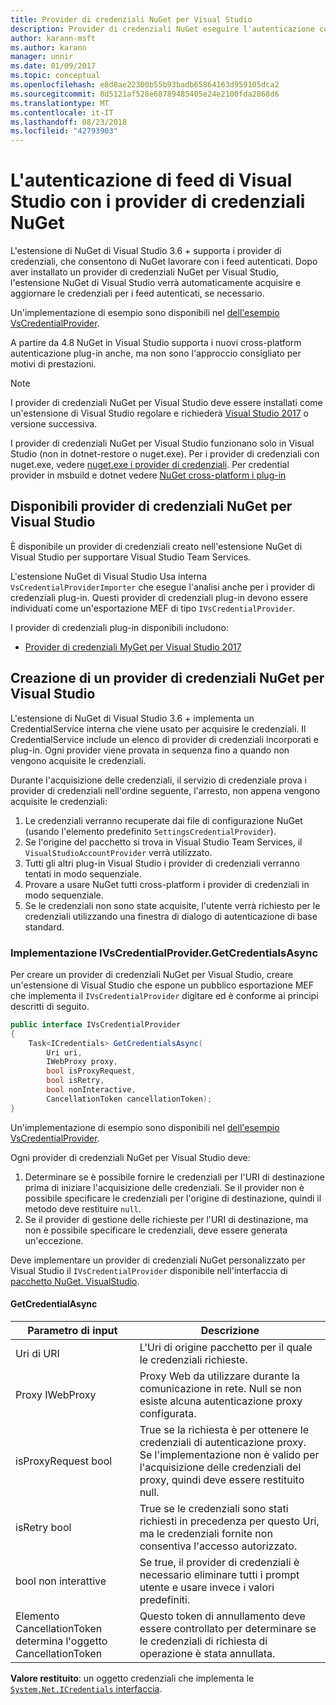 ```yaml
---
title: Provider di credenziali NuGet per Visual Studio
description: Provider di credenziali NuGet eseguire l'autenticazione con i feed implementando l'interfaccia IVsCredentialProvider in un'estensione di Visual Studio.
author: karann-msft
ms.author: karann
manager: unnir
ms.date: 01/09/2017
ms.topic: conceptual
ms.openlocfilehash: e8d8ae22300b55b93badb65864163d959105dca2
ms.sourcegitcommit: 8d5121af528e68789485405e24e2100fda2868d6
ms.translationtype: MT
ms.contentlocale: it-IT
ms.lasthandoff: 08/23/2018
ms.locfileid: "42793903"
---
```

# <a name="authenticating-feeds-in-visual-studio-with-nuget-credential-providers"></a>L'autenticazione di feed di Visual Studio con i provider di credenziali NuGet

L'estensione di NuGet di Visual Studio 3.6 + supporta i provider di credenziali, che consentono di NuGet lavorare con i feed autenticati.
Dopo aver installato un provider di credenziali NuGet per Visual Studio, l'estensione NuGet di Visual Studio verrà automaticamente acquisire e aggiornare le credenziali per i feed autenticati, se necessario.

Un'implementazione di esempio sono disponibili nel [dell'esempio VsCredentialProvider](https://github.com/NuGet/Samples/tree/master/VsCredentialProvider).

A partire da 4.8 NuGet in Visual Studio supporta i nuovi cross-platform autenticazione plug-in anche, ma non sono l'approccio consigliato per motivi di prestazioni.

> [!Note]
> I provider di credenziali NuGet per Visual Studio deve essere installati come un'estensione di Visual Studio regolare e richiederà [Visual Studio 2017](http://aka.ms/vs/15/release/vs_enterprise.exe) o versione successiva.
>
> I provider di credenziali NuGet per Visual Studio funzionano solo in Visual Studio (non in dotnet-restore o nuget.exe). Per i provider di credenziali con nuget.exe, vedere [nuget.exe i provider di credenziali](nuget-exe-Credential-providers.md).
> Per credential provider in msbuild e dotnet vedere [NuGet cross-platform i plug-in](nuget-cross-platform-authentication-plugin.md)

## <a name="available-nuget-credential-providers-for-visual-studio"></a>Disponibili provider di credenziali NuGet per Visual Studio

È disponibile un provider di credenziali creato nell'estensione NuGet di Visual Studio per supportare Visual Studio Team Services.

L'estensione NuGet di Visual Studio Usa interna `VsCredentialProviderImporter` che esegue l'analisi anche per i provider di credenziali plug-in. Questi provider di credenziali plug-in devono essere individuati come un'esportazione MEF di tipo `IVsCredentialProvider`.

I provider di credenziali plug-in disponibili includono:

- [Provider di credenziali MyGet per Visual Studio 2017](http://docs.myget.org/docs/reference/credential-provider-for-visual-studio)

## <a name="creating-a-nuget-credential-provider-for-visual-studio"></a>Creazione di un provider di credenziali NuGet per Visual Studio

L'estensione di NuGet di Visual Studio 3.6 + implementa un CredentialService interna che viene usato per acquisire le credenziali. Il CredentialService include un elenco di provider di credenziali incorporati e plug-in. Ogni provider viene provata in sequenza fino a quando non vengono acquisite le credenziali.

Durante l'acquisizione delle credenziali, il servizio di credenziale prova i provider di credenziali nell'ordine seguente, l'arresto, non appena vengono acquisite le credenziali:

1. Le credenziali verranno recuperate dai file di configurazione NuGet (usando l'elemento predefinito `SettingsCredentialProvider`).
1. Se l'origine del pacchetto si trova in Visual Studio Team Services, il `VisualStudioAccountProvider` verrà utilizzato.
1. Tutti gli altri plug-in Visual Studio i provider di credenziali verranno tentati in modo sequenziale.
1. Provare a usare NuGet tutti cross-platform i provider di credenziali in modo sequenziale.
1. Se le credenziali non sono state acquisite, l'utente verrà richiesto per le credenziali utilizzando una finestra di dialogo di autenticazione di base standard.

### <a name="implementing-ivscredentialprovidergetcredentialsasync"></a>Implementazione IVsCredentialProvider.GetCredentialsAsync

Per creare un provider di credenziali NuGet per Visual Studio, creare un'estensione di Visual Studio che espone un pubblico esportazione MEF che implementa il `IVsCredentialProvider` digitare ed è conforme ai principi descritti di seguito.

```cs
public interface IVsCredentialProvider
{
    Task<ICredentials> GetCredentialsAsync(
        Uri uri,
        IWebProxy proxy,
        bool isProxyRequest,
        bool isRetry,
        bool nonInteractive,
        CancellationToken cancellationToken);
}
```

Un'implementazione di esempio sono disponibili nel [dell'esempio VsCredentialProvider](https://github.com/NuGet/Samples/tree/master/VsCredentialProvider).

Ogni provider di credenziali NuGet per Visual Studio deve:

1. Determinare se è possibile fornire le credenziali per l'URI di destinazione prima di iniziare l'acquisizione delle credenziali. Se il provider non è possibile specificare le credenziali per l'origine di destinazione, quindi il metodo deve restituire `null`.
1. Se il provider di gestione delle richieste per l'URI di destinazione, ma non è possibile specificare le credenziali, deve essere generata un'eccezione.

Deve implementare un provider di credenziali NuGet personalizzato per Visual Studio il `IVsCredentialProvider` disponibile nell'interfaccia di [pacchetto NuGet. VisualStudio](https://www.nuget.org/packages/NuGet.VisualStudio/).

#### <a name="getcredentialasync"></a>GetCredentialAsync

| Parametro di input |Descrizione|
| ----------------|-----------|
| Uri di URI | L'Uri di origine pacchetto per il quale le credenziali richieste.|
| Proxy IWebProxy | Proxy Web da utilizzare durante la comunicazione in rete. Null se non esiste alcuna autenticazione proxy configurata. |
| isProxyRequest bool | True se la richiesta è per ottenere le credenziali di autenticazione proxy. Se l'implementazione non è valido per l'acquisizione delle credenziali del proxy, quindi deve essere restituito null. |
| isRetry bool | True se le credenziali sono stati richiesti in precedenza per questo Uri, ma le credenziali fornite non consentiva l'accesso autorizzato. |
| bool non interattive | Se true, il provider di credenziali è necessario eliminare tutti i prompt utente e usare invece i valori predefiniti. |
| Elemento CancellationToken determina l'oggetto CancellationToken | Questo token di annullamento deve essere controllato per determinare se le credenziali di richiesta di operazione è stata annullata. |

**Valore restituito**: un oggetto credenziali che implementa le [ `System.Net.ICredentials` interfaccia](/dotnet/api/system.net.icredentials?view=netstandard-2.0).
